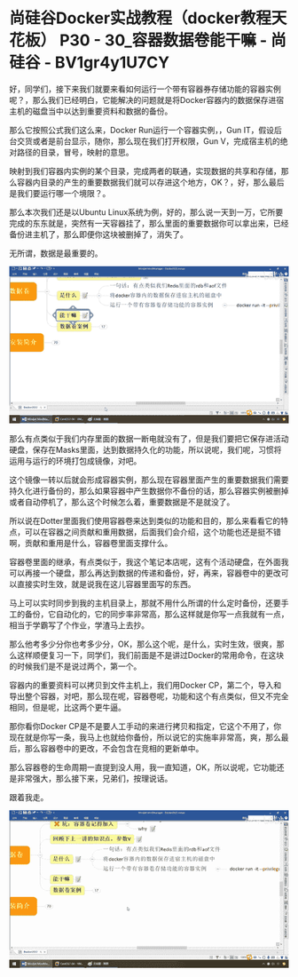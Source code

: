# 尚硅谷Docker实战教程（docker教程天花板） P30 - 30_容器数据卷能干嘛 - 尚硅谷 - BV1gr4y1U7CY

好，同学们，接下来我们就要来看如何运行一个带有容器券存储功能的容器实例呢？，那么我们已经明白，它能解决的问题就是将Docker容器内的数据保存进宿主机的磁盘当中以达到重要资料和数据的备份。

那么它按照公式我们这么来，Docker Run运行一个容器实例，，Gun IT，假设后台交货或者是前台显示，随你，那么现在我们打开权限，Gun V，完成宿主机的绝对路径的目录，冒号，映射的意思。

映射到我们容器内实例的某个目录，完成两者的联通，实现数据的共享和存储，那么容器内目录的产生的重要数据我们就可以存进这个地方，OK？，好，那么最后是我们要运行哪一个境限？。

那么本次我们还是以Ubuntu Linux系统为例，好的，那么说一天到一万，它所要完成的东东就是，突然有一天容器挂了，那么里面的重要数据你可以拿出来，已经备份进主机了，那么即便你这块被删掉了，消失了。

无所谓，数据是最重要的。

![](img/79c2327368e224cfd54e790d105f41f7_1.png)

那么有点类似于我们内存里面的数据一断电就没有了，但是我们要把它保存进活动硬盘，保存在Masks里面，达到数据持久化的功能，所以说呢，我们呢，习惯将运用与运行的环境打包成镜像，对吧。

这个镜像一转以后就会形成容器实例，那么现在容器里面产生的重要数据我们需要持久化进行备份的，那么如果容器中产生数据你不备份的话，那么容器实例被删掉或者自动停机了，那么这个时候怎么着，重要数据是不是就没了。

所以说在Dotter里面我们使用容器卷来达到类似的功能和目的，那么来看看它的特点，可以在容器之间贡献和重用数据，后面我们会介绍，这个功能也还是挺不错啊，贡献和重用是什么，容器卷里面支撑什么。

容器卷里面的继承，有点类似于，我这个笔记本店呢，这有个活动硬盘，在外面我可以再接一个硬盘，那么再达到数据的传递和备份，好，再来，容器卷中的更改可以直接实时生效，就是说我在这儿容器里面写的东西。

马上可以实时同步到我的主机目录上，那就不用什么所谓的什么定时备份，还要手工的备份，它自动化的，它的同步率非常高，那么这样就是你写一点我就有一点，相当于学霸写了个作业，学渣马上去抄。

那么他考多少分你也考多少分，OK，那么这个呢，是什么，实时生效，很爽，那么这样顺便复习一下，同学们，我们前面是不是讲过Docker的常用命令，在这块的时候我们是不是说过两个，第一个。

容器内的重要资料可以拷贝到文件主机上，我们用Docker CP，第二个，导入和导出整个容器，对吧，那么现在呢，容器卷呢，功能和这个有点类似，但又不完全相同，但是呢，比这两个更牛逼。

那你看你Docker CP是不是要人工手动的来进行拷贝和指定，它这个不用了，你现在就是你写一条，我马上也就给你备份，所以说它的实施率非常高，爽，那么最后，那么容器卷中的更改，不会包含在竞相的更新单中。

那么容器卷的生命周期一直提到没人用，我一直知道，OK，所以说呢，它功能还是非常强大，那么接下来，兄弟们，按理说话。

跟着我走。

![](img/79c2327368e224cfd54e790d105f41f7_3.png)